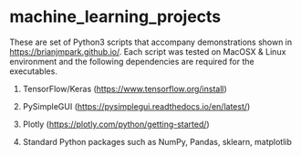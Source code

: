 # machine_learning_projects

These are set of Python3 scripts that accompany demonstrations shown in https://brianjmpark.github.io/. Each script was tested on MacOSX & Linux environment and the following dependencies are required for the executables.

1) TensorFlow/Keras (https://www.tensorflow.org/install)

2) PySimpleGUI (https://pysimplegui.readthedocs.io/en/latest/)

3) Plotly (https://plotly.com/python/getting-started/)

4) Standard Python packages such as NumPy, Pandas, sklearn, matplotlib
